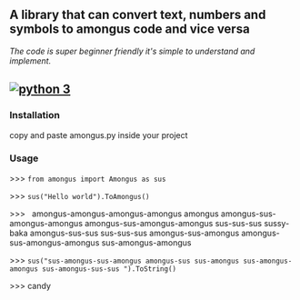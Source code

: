 ## A library that can convert text, numbers and symbols to amongus code and vice versa
*The code is super beginner friendly it's simple to understand and implement.*

##  [![python 3](https://img.shields.io/badge/Python-3-brightred?style=flat-square)](https://www.python.org/)


### Installation

copy and paste amongus.py inside your project

### Usage

\>\>\> `from amongus import Amongus as sus`


\>\>\> `sus("Hello world").ToAmongus()`

\>\>\>  &nbsp;  amongus-amongus-amongus-amongus amongus amongus-sus-amongus-amongus amongus-sus-amongus-amongus sus-sus-sus sussy-baka amongus-sus-sus sus-sus-sus amongus-sus-amongus amongus-sus-amongus-amongus sus-amongus-amongus


\>\>\> `sus("sus-amongus-sus-amongus amongus-sus sus-amongus sus-amongus-amongus sus-amongus-sus-sus ").ToString()`

\>\>\> candy
